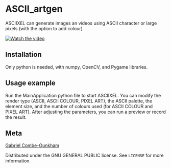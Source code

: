 # ASCII_artgen

ASCIIXEL can generate images an videos using ASCII character or large pixels (with the option to add colour)

[![Watch the video](https://img.youtube.com/vi/nAvhP0ASKRY/maxresdefault.jpg)](https://youtu.be/nAvhP0ASKRY)

## Installation

Only python is needed, with numpy, OpenCV, and Pygame libraries.

## Usage example

Run the MainApplication python file to start ASCIIXEL.
You can modify the render type (ASCII, ASCII COLOUR, PIXEL ART), the ASCII palette, the element size, and the number of colours used (for ASCII COLOUR and PIXEL ART).
After adjusting the parameters, you can run a preview or record the result.

## Meta

[Gabriel Combe-Ounkham](https://github.com/gabriel-combe)

Distributed under the GNU GENERAL PUBLIC license. See ``LICENSE`` for more information.
